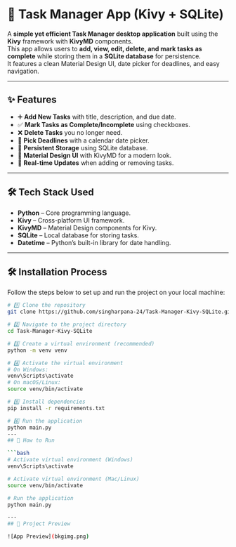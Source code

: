 # 📝 Task Manager App (Kivy + SQLite)

A **simple yet efficient Task Manager desktop application** built using the **Kivy** framework with **KivyMD** components.  
This app allows users to **add, view, edit, delete, and mark tasks as complete** while storing them in a **SQLite database** for persistence.  
It features a clean Material Design UI, date picker for deadlines, and easy navigation.

---

## ✨ Features
- ➕ **Add New Tasks** with title, description, and due date.  
- ✅ **Mark Tasks as Complete/Incomplete** using checkboxes.  
- ❌ **Delete Tasks** you no longer need.  
- 📅 **Pick Deadlines** with a calendar date picker.  
- 💾 **Persistent Storage** using SQLite database.  
- 🎨 **Material Design UI** with KivyMD for a modern look.  
- 🔄 **Real-time Updates** when adding or removing tasks.  

---

## 🛠 Tech Stack Used
- **Python** – Core programming language.  
- **Kivy** – Cross-platform UI framework.  
- **KivyMD** – Material Design components for Kivy.  
- **SQLite** – Local database for storing tasks.  
- **Datetime** – Python’s built-in library for date handling.  

---

## 🛠 Installation Process

Follow the steps below to set up and run the project on your local machine:

```bash
# 1️⃣ Clone the repository
git clone https://github.com/singharpana-24/Task-Manager-Kivy-SQLite.git

# 2️⃣ Navigate to the project directory
cd Task-Manager-Kivy-SQLite

# 3️⃣ Create a virtual environment (recommended)
python -m venv venv

# 4️⃣ Activate the virtual environment
# On Windows:
venv\Scripts\activate
# On macOS/Linux:
source venv/bin/activate

# 5️⃣ Install dependencies
pip install -r requirements.txt

# 6️⃣ Run the application
python main.py
---
## 🚀 How to Run

```bash
# Activate virtual environment (Windows)
venv\Scripts\activate

# Activate virtual environment (Mac/Linux)
source venv/bin/activate

# Run the application
python main.py

---
## 📌 Project Preview

![App Preview](bkgimg.png)

